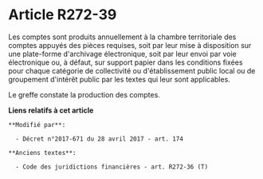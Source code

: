 # Article R272-39

Les comptes sont produits annuellement à la chambre territoriale des comptes appuyés des pièces requises, soit par leur mise
à disposition sur une plate-forme d'archivage électronique, soit par leur envoi par voie électronique ou, à défaut, sur
support papier dans les conditions fixées pour chaque catégorie de collectivité ou d'établissement public local ou de
groupement d'intérêt public par les textes qui leur sont applicables.

Le greffe constate la production des comptes.

**Liens relatifs à cet article**

	**Modifié par**:

	  - Décret n°2017-671 du 28 avril 2017 - art. 174

	**Anciens textes**:

	  - Code des juridictions financières - art. R272-36 (T)
